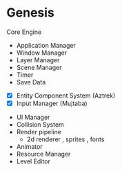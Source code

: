 # Genesis

Core Engine
- Application Manager
- Window Manager 
- Layer Manager
- Scene Manager
- Timer
- Save Data
- [x] Entity Component System (Aztrek)
- [x] Input Manager (Mujtaba)
- UI Manager
- Collision System
- Render pipeline
  - 2d renderer , sprites , fonts
- Animator
- Resource Manager
- Level Editor
